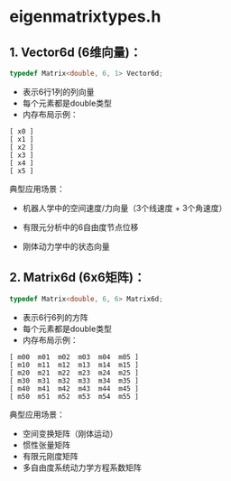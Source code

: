 # eigenmatrixtypes.h

## 1.  **Vector6d** (6维向量)：

```cpp
typedef Matrix<double, 6, 1> Vector6d;
```

- 表示6行1列的列向量
- 每个元素都是double类型
- 内存布局示例：

```
[ x0 ]
[ x1 ]
[ x2 ]
[ x3 ]
[ x4 ]
[ x5 ]
```

典型应用场景：

- 机器人学中的空间速度/力向量（3个线速度 + 3个角速度）

- 有限元分析中的6自由度节点位移

- 刚体动力学中的状态向量

## 2.  **Matrix6d** (6x6矩阵)：

```cpp
typedef Matrix<double, 6, 6> Matrix6d;
```

- 表示6行6列的方阵
- 每个元素都是double类型
- 内存布局示例：

```
[ m00  m01  m02  m03  m04  m05 ]
[ m10  m11  m12  m13  m14  m15 ]
[ m20  m21  m22  m23  m24  m25 ]
[ m30  m31  m32  m33  m34  m35 ]
[ m40  m41  m42  m43  m44  m45 ]
[ m50  m51  m52  m53  m54  m55 ]
```

典型应用场景：

- 空间变换矩阵（刚体运动）
- 惯性张量矩阵
- 有限元刚度矩阵
- 多自由度系统动力学方程系数矩阵